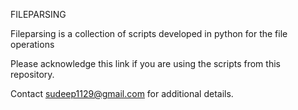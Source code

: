 FILEPARSING

Fileparsing is a collection of scripts developed in python for the file operations

Please acknowledge this link if you are using the scripts from this repository.

Contact sudeep1129@gmail.com for additional details.
